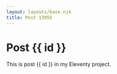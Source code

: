 ```yaml
---
layout: layouts/base.njk
title: Post 13955
---
```


# Post {{ id }}

This is post {{ id }} in my Eleventy project.
